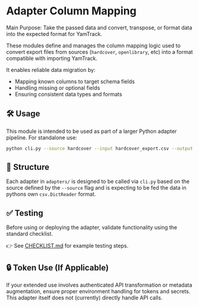 # Adapter Column Mapping

Main Purpose: Take the passed data and convert, transpose, or format data into the expected format for YamTrack.

These modules define and manages the column mapping logic used to convert export files from sources (`hardcover`, `openlibrary`, etc) into a format compatible with importing YamTrack.

It enables reliable data migration by:
- Mapping known columns to target schema fields
- Handling missing or optional fields
- Ensuring consistent data types and formats

## 🛠 Usage

This module is intended to be used as part of a larger Python adapter pipeline. For standalone use:

```bash
python cli.py --source hardcover --input hardcover_export.csv --output yamtrack_ready.csv
````

## 🧱 Structure

Each adapter in `adapters/` is designed to be called via `cli.py` based on the source defined by the `--source` flag and is expecting to be fed the data in pythons own `csv.DictReader` format.

## ✅ Testing

Before using or deploying the adapter, validate functionality using the standard checklist.

👉 See [CHECKLIST.md](./CHECKLIST.md) for example testing steps.

## 🔒 Token Use (If Applicable)

If your extended use involves authenticated API transformation or metadata augmentation, ensure proper environment handling for tokens and secrets. This adapter itself does not (currently) directly handle API calls.
